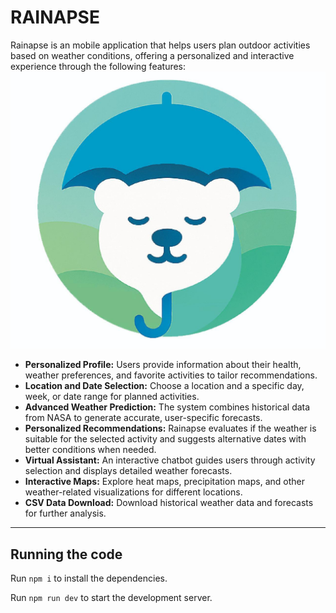 # RAINAPSE

Rainapse is an mobile application that helps users plan outdoor activities based on weather conditions, offering a personalized and interactive experience through the following features:
![alt text](<rainapse.jpg>)
- **Personalized Profile:** Users provide information about their health, weather preferences, and favorite activities to tailor recommendations.
- **Location and Date Selection:** Choose a location and a specific day, week, or date range for planned activities.
- **Advanced Weather Prediction:** The system combines historical data from NASA to generate accurate, user-specific forecasts.
- **Personalized Recommendations:** Rainapse evaluates if the weather is suitable for the selected activity and suggests alternative dates with better conditions when needed.
- **Virtual Assistant:** An interactive chatbot guides users through activity selection and displays detailed weather forecasts.
- **Interactive Maps:** Explore heat maps, precipitation maps, and other weather-related visualizations for different locations.
- **CSV Data Download:** Download historical weather data and forecasts for further analysis.

---

## Running the code

Run `npm i` to install the dependencies.

Run `npm run dev` to start the development server.
